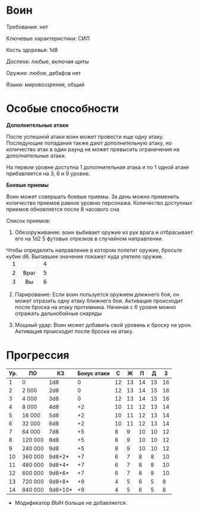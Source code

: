 # Воин

Требования: нет

Ключевые характеристики: СИЛ

Кость здоровья: 1d8

Доспехи: любые, включая щиты

Оружие: любое, дебафов нет

Языки: мировоззрения, общий

# Особые способности

**Дополнительные атаки**

После успешной атаки воин может провести еще одну атаку. Последующие попадания также дают дополнительную атаку, но количество атак в один раунд не может превысить ограничения на дополнительные атаки.

На первом уровне доступна 1 дополнительная атака и по 1 одной атаке прибавляется на 3, 6 и 9 уровне.

**Боевые приемы**

Воин может совершать боевые приемы. За день можно применить количество приемов равное уровню персонажа. Количество доступных приемов обновляется после 8 часового сна.

Список приемов:

1. Обезоруживание: воин выбивает оружие из рук врага и отбрасывает его на 1d2 5 футовых отрезков в случайном направлении. 

Чтобы определить направление в котором полетит оружие, бросьте кубик d6. Выпавшее значение покажет куда улетело оружие.
![](https://github.com/DmitriyPershukov/DmitriyPershukov.github.io/blob/main/directionsTable.png)

2. Парирование: Если воин пользуется оружием длижнего боя, он может отразить одну атаку ближнего боя. Активация происходит после броска на атаку противника. Начиная с 6 уровня можно отражать дальнобойные снаряды

3. Мощный удар: Воин может добавить свой уровень к броску на урон. Активация происходит после броска на атаку.

# Прогрессия

| Ур. | ПО     | КЗ  | Бонус атаки | C  | Ж  | П  | Д  | З  |
|-----|--------|-----|--------|----|----|----|----|----|
| 1   | 0      | 1d8 |  0   | 12 | 13 | 14 | 15 | 16 |
| 2   | 2 000  | 2d8 |  0   | 12 | 13 | 14 | 15 | 16 |
| 3   | 4 000  | 3d8 |  0   | 12 | 13 | 14 | 15 | 16 |
| 4   | 8 000  | 4d8 | +2   | 10 | 11 | 12 | 13 | 14 |
| 5   | 16 000 | 5d8 | +2   | 10 | 11 | 12 | 13 | 14 |
| 6   | 32 000 | 6d8 | +2   | 10 | 11 | 12 | 13 | 14 |
| 7   | 64 000 | 7d8 | +5   | 8  | 9  | 10 | 10 | 12 |
| 8   | 120 000| 8d8 | +5   | 8  | 9  | 10 | 10 | 12 |
| 9   | 240 000| 9d8 | +5   | 8  | 9  | 10 | 10 | 12 |
| 10  | 360 000| 9d8+2*| +7 | 6  | 7  | 8  | 8  | 10 |
| 11  | 480 000| 9d8+4*| +7 | 6  | 7  | 8  | 8  | 10 |
| 12  | 600 000| 9d8+6*| +7 | 6  | 7  | 8  | 8  | 10 |
| 13  | 720 000| 9d8+8*| +9 | 4  | 5  | 6  | 5  | 8  |
| 14  | 840 000| 9d8+10*| +9| 4  | 5  | 6  | 5  | 8  |

* Модификатор ВЫН больше не добавляется.
